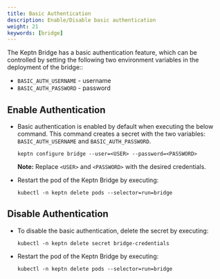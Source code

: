 ```yaml
---
title: Basic Authentication
description: Enable/Disable basic authentication
weight: 21
keywords: [bridge]
---
```


The Keptn Bridge has a basic authentication feature, which can be controlled by setting the following two environment variables in the deployment of the bridge::

* `BASIC_AUTH_USERNAME` - username
* `BASIC_AUTH_PASSWORD` - password

## Enable Authentication

* Basic authentication is enabled by default when executing the below command. This command creates a secret with the two variables: `BASIC_AUTH_USERNAME` and `BASIC_AUTH_PASSWORD`. 

    ```
    keptn configure bridge --user=<USER> --password=<PASSWORD>
    ```

    **Note:** Replace `<USER>` and `<PASSWORD>` with the desired credentials.

* Restart the pod of the Keptn Bridge by executing:

    ```console
    kubectl -n keptn delete pods --selector=run=bridge
    ```

## Disable Authentication

* To disable the basic authentication, delete the secret by executing: 

    ```console
    kubectl -n keptn delete secret bridge-credentials
    ```

* Restart the pod of the Keptn Bridge by executing:

    ```console
    kubectl -n keptn delete pods --selector=run=bridge
    ```
